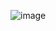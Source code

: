 ![image](https://github.com/sudhasanshi/Kubernates/assets/35460293/00cf6d30-92c2-4896-944d-f9e01ba16d7b)
